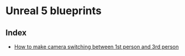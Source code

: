 # Unreal 5 blueprints

## Index
- [How to make camera switching between 1st person and 3rd person](./CameraSwitching.md)
